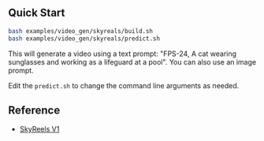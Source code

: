 ## Quick Start

```bash
bash examples/video_gen/skyreals/build.sh
bash examples/video_gen/skyreals/predict.sh
```

This will generate a video using a text prompt: "FPS-24, A cat wearing sunglasses and working as a lifeguard at a pool". You can also use an image prompt.

Edit the `predict.sh` to change the command line arguments as needed.

## Reference

- [SkyReels V1](https://github.com/SkyworkAI/SkyReels-V1)
